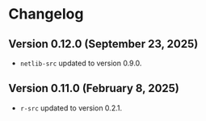 # Changelog

## Version 0.12.0 (September 23, 2025)

* `netlib-src` updated to version 0.9.0.

## Version 0.11.0 (February 8, 2025)

* `r-src` updated to version 0.2.1.
